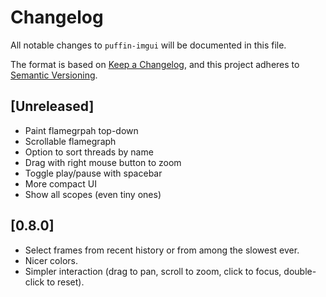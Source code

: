 # Changelog
All notable changes to `puffin-imgui` will be documented in this file.

The format is based on [Keep a Changelog](https://keepachangelog.com/en/1.0.0/),
and this project adheres to [Semantic Versioning](https://semver.org/spec/v2.0.0.html).

## [Unreleased]

* Paint flamegrpah top-down
* Scrollable flamegraph
* Option to sort threads by name
* Drag with right mouse button to zoom
* Toggle play/pause with spacebar
* More compact UI
* Show all scopes (even tiny ones)


## [0.8.0]

* Select frames from recent history or from among the slowest ever.
* Nicer colors.
* Simpler interaction (drag to pan, scroll to zoom, click to focus, double-click to reset).
